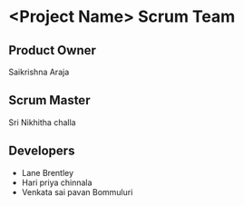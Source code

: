 # \<Project Name\> Scrum Team
## Product Owner
Saikrishna Araja
## Scrum Master
Sri Nikhitha challa
## Developers
- Lane Brentley
- Hari priya chinnala
- Venkata sai pavan Bommuluri
